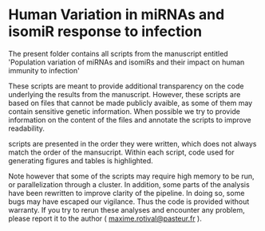 # Human Variation in miRNAs and isomiR response to infection

The present folder contains all scripts from the manuscript entitled 'Population variation of miRNAs and isomiRs and their impact on human immunity to infection'

These scripts are meant to provide additional transparency on the code underlying the results from the manuscript. However, these scripts are based on files that cannot be made publicly avaible, as some of them may contain sensitive genetic information. When possible we try to provide information on the content of the files and annotate the scripts to improve readability.

scripts are presented in the order they were written, which does not always match the order of the mansucript. Within each script, code used for generating figures and tables is highlighted.

Note however that some of the scripts may require high memory to be run, or parallelization through a cluster. In addition, some parts of the analysis have been rewritten to improve clarity of the pipeline. In doing so, some bugs may have escaped our vigilance. Thus the code is provided without warranty. If you try to rerun these analyses and encounter any problem, please report it to the author ( maxime.rotival@pasteur.fr ).
